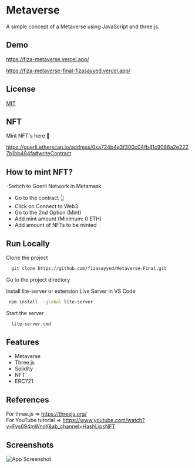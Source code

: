 
# Metaverse 

A simple concept of a Metaverse using JavaScript and three.js.



## Demo

https://fiza-metaverse.vercel.app/

https://fiza-metaverse-final-fizasayyed.vercel.app/

## License

[MIT](https://choosealicense.com/licenses/mit/)

## NFT
Mint NFT's here 🚀

https://goerli.etherscan.io/address/0xa724b4e3f300c04fb41c9086a2e2227b1bb484fa#writeContract

## How to mint NFT?
-Switch to Goerli Network in Metamask
- Go to the contract 👆
- Click on Connect to Web3
- Go to the 2nd Option (Mint)
- Add mint amount (Minimum: 0 ETH)
- Add amount of NFTs to be minted

## Run Locally

Clone the project

```bash
  git clone https://github.com/fizasayyed/Metaverse-Final.git
```

Go to the project directory

Install lite-server or extension Live Server in VS Code

```bash
 npm install --global lite-server
```

Start the server

```bash
  lite-server.cmd
```


## Features

- Metaverse
- Three.js
- Solidity
- NFT 
- ERC721

## References

For three.js => https://threejs.org/ <br>
For YouTube tutorial => https://www.youtube.com/watch?v=Fvs694mWnoY&ab_channel=HashLipsNFT

## Screenshots

![App Screenshot](https://i2.paste.pics/ab4a1e25378dd096ca9b2668cca6fbba.png "App Screenshot")



